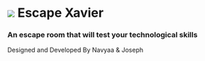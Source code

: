 # ![](https://github.com/j-m-a-g/EscapeXavier/blob/main/favicon.ico) Escape Xavier
### An escape room that will test your technological skills
Designed and Developed By Navyaa & Joseph
